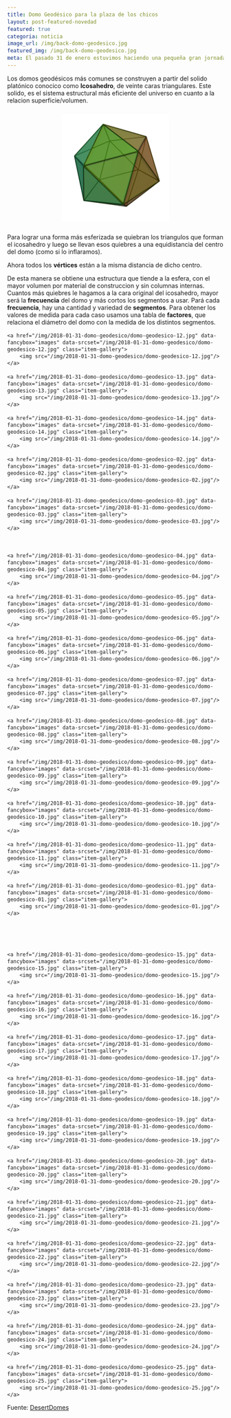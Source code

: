 ```yaml
---
title: Domo Geodésico para la plaza de los chicos
layout: post-featured-novedad
featured: true
categoria: noticia
image_url: /img/back-domo-geodesico.jpg
featured_img: /img/back-domo-geodesico.jpg
meta: El pasado 31 de enero estuvimos haciendo una pequeña gran jornada de construccion de un domo geodesico para la plaza de los niños.
---
```


Los domos geodésicos más comunes se construyen a partir del solido platónico conocico como <b>Icosahedro</b>, de veinte caras triangulares. Este solido, es el sistema estructural más eficiente del universo en cuanto a la relacion superficie/volumen.

<p style="text-align: center;">
	<img src="/img/2018-01-31-domo-geodesico/icosahedron.gif" width="250px" style="margin: 10px 0" alt="">
</p>

Para lograr una forma más esferizada se quiebran los triangulos que forman el icosahedro y luego se llevan esos quiebres a una equidistancia del centro del domo (como si lo inflaramos).

Ahora todos los <b>vértices</b> están a la misma distancia de dicho centro.

De esta manera se obtiene una estructura que tiende a la esfera, con el mayor volumen por material de construccion y sin columnas internas. Cuantos más quiebres le hagamos a la cara original del icosahedro, mayor será la <b>frecuencia</b> del domo y más cortos los segmentos a usar. Pará cada <b>frecuencia</b>, hay una cantidad y variedad de <b>segmentos</b>. Para obtener los valores de medida para cada caso usamos una tabla de <b>factores</b>, que relaciona el diámetro del domo con la medida de los distintos segmentos.



<div class="gallery col-3">

	<a href="/img/2018-01-31-domo-geodesico/domo-geodesico-12.jpg" data-fancybox="images" data-srcset="/img/2018-01-31-domo-geodesico/domo-geodesico-12.jpg" class="item-gallery">
		<img src="/img/2018-01-31-domo-geodesico/domo-geodesico-12.jpg"/>
	</a>

	<a href="/img/2018-01-31-domo-geodesico/domo-geodesico-13.jpg" data-fancybox="images" data-srcset="/img/2018-01-31-domo-geodesico/domo-geodesico-13.jpg" class="item-gallery">
		<img src="/img/2018-01-31-domo-geodesico/domo-geodesico-13.jpg"/>
	</a>

	<a href="/img/2018-01-31-domo-geodesico/domo-geodesico-14.jpg" data-fancybox="images" data-srcset="/img/2018-01-31-domo-geodesico/domo-geodesico-14.jpg" class="item-gallery">
		<img src="/img/2018-01-31-domo-geodesico/domo-geodesico-14.jpg"/>
	</a>

	<a href="/img/2018-01-31-domo-geodesico/domo-geodesico-02.jpg" data-fancybox="images" data-srcset="/img/2018-01-31-domo-geodesico/domo-geodesico-02.jpg" class="item-gallery">
		<img src="/img/2018-01-31-domo-geodesico/domo-geodesico-02.jpg"/>
	</a>

	<a href="/img/2018-01-31-domo-geodesico/domo-geodesico-03.jpg" data-fancybox="images" data-srcset="/img/2018-01-31-domo-geodesico/domo-geodesico-03.jpg" class="item-gallery">
		<img src="/img/2018-01-31-domo-geodesico/domo-geodesico-03.jpg"/>
	</a>



	<a href="/img/2018-01-31-domo-geodesico/domo-geodesico-04.jpg" data-fancybox="images" data-srcset="/img/2018-01-31-domo-geodesico/domo-geodesico-04.jpg" class="item-gallery">
		<img src="/img/2018-01-31-domo-geodesico/domo-geodesico-04.jpg"/>
	</a>

	<a href="/img/2018-01-31-domo-geodesico/domo-geodesico-05.jpg" data-fancybox="images" data-srcset="/img/2018-01-31-domo-geodesico/domo-geodesico-05.jpg" class="item-gallery">
		<img src="/img/2018-01-31-domo-geodesico/domo-geodesico-05.jpg"/>
	</a>

	<a href="/img/2018-01-31-domo-geodesico/domo-geodesico-06.jpg" data-fancybox="images" data-srcset="/img/2018-01-31-domo-geodesico/domo-geodesico-06.jpg" class="item-gallery">
		<img src="/img/2018-01-31-domo-geodesico/domo-geodesico-06.jpg"/>
	</a>

	<a href="/img/2018-01-31-domo-geodesico/domo-geodesico-07.jpg" data-fancybox="images" data-srcset="/img/2018-01-31-domo-geodesico/domo-geodesico-07.jpg" class="item-gallery">
		<img src="/img/2018-01-31-domo-geodesico/domo-geodesico-07.jpg"/>
	</a>

	<a href="/img/2018-01-31-domo-geodesico/domo-geodesico-08.jpg" data-fancybox="images" data-srcset="/img/2018-01-31-domo-geodesico/domo-geodesico-08.jpg" class="item-gallery">
		<img src="/img/2018-01-31-domo-geodesico/domo-geodesico-08.jpg"/>
	</a>

	<a href="/img/2018-01-31-domo-geodesico/domo-geodesico-09.jpg" data-fancybox="images" data-srcset="/img/2018-01-31-domo-geodesico/domo-geodesico-09.jpg" class="item-gallery">
		<img src="/img/2018-01-31-domo-geodesico/domo-geodesico-09.jpg"/>
	</a>

	<a href="/img/2018-01-31-domo-geodesico/domo-geodesico-10.jpg" data-fancybox="images" data-srcset="/img/2018-01-31-domo-geodesico/domo-geodesico-10.jpg" class="item-gallery">
		<img src="/img/2018-01-31-domo-geodesico/domo-geodesico-10.jpg"/>
	</a>

	<a href="/img/2018-01-31-domo-geodesico/domo-geodesico-11.jpg" data-fancybox="images" data-srcset="/img/2018-01-31-domo-geodesico/domo-geodesico-11.jpg" class="item-gallery">
		<img src="/img/2018-01-31-domo-geodesico/domo-geodesico-11.jpg"/>
	</a>

	<a href="/img/2018-01-31-domo-geodesico/domo-geodesico-01.jpg" data-fancybox="images" data-srcset="/img/2018-01-31-domo-geodesico/domo-geodesico-01.jpg" class="item-gallery">
		<img src="/img/2018-01-31-domo-geodesico/domo-geodesico-01.jpg"/>
	</a>



	

	<a href="/img/2018-01-31-domo-geodesico/domo-geodesico-15.jpg" data-fancybox="images" data-srcset="/img/2018-01-31-domo-geodesico/domo-geodesico-15.jpg" class="item-gallery">
		<img src="/img/2018-01-31-domo-geodesico/domo-geodesico-15.jpg"/>
	</a>

	<a href="/img/2018-01-31-domo-geodesico/domo-geodesico-16.jpg" data-fancybox="images" data-srcset="/img/2018-01-31-domo-geodesico/domo-geodesico-16.jpg" class="item-gallery">
		<img src="/img/2018-01-31-domo-geodesico/domo-geodesico-16.jpg"/>
	</a>

	<a href="/img/2018-01-31-domo-geodesico/domo-geodesico-17.jpg" data-fancybox="images" data-srcset="/img/2018-01-31-domo-geodesico/domo-geodesico-17.jpg" class="item-gallery">
		<img src="/img/2018-01-31-domo-geodesico/domo-geodesico-17.jpg"/>
	</a>

	<a href="/img/2018-01-31-domo-geodesico/domo-geodesico-18.jpg" data-fancybox="images" data-srcset="/img/2018-01-31-domo-geodesico/domo-geodesico-18.jpg" class="item-gallery">
		<img src="/img/2018-01-31-domo-geodesico/domo-geodesico-18.jpg"/>
	</a>

	<a href="/img/2018-01-31-domo-geodesico/domo-geodesico-19.jpg" data-fancybox="images" data-srcset="/img/2018-01-31-domo-geodesico/domo-geodesico-19.jpg" class="item-gallery">
		<img src="/img/2018-01-31-domo-geodesico/domo-geodesico-19.jpg"/>
	</a>

	<a href="/img/2018-01-31-domo-geodesico/domo-geodesico-20.jpg" data-fancybox="images" data-srcset="/img/2018-01-31-domo-geodesico/domo-geodesico-20.jpg" class="item-gallery">
		<img src="/img/2018-01-31-domo-geodesico/domo-geodesico-20.jpg"/>
	</a>

	<a href="/img/2018-01-31-domo-geodesico/domo-geodesico-21.jpg" data-fancybox="images" data-srcset="/img/2018-01-31-domo-geodesico/domo-geodesico-21.jpg" class="item-gallery">
		<img src="/img/2018-01-31-domo-geodesico/domo-geodesico-21.jpg"/>
	</a>

	<a href="/img/2018-01-31-domo-geodesico/domo-geodesico-22.jpg" data-fancybox="images" data-srcset="/img/2018-01-31-domo-geodesico/domo-geodesico-22.jpg" class="item-gallery">
		<img src="/img/2018-01-31-domo-geodesico/domo-geodesico-22.jpg"/>
	</a>

	<a href="/img/2018-01-31-domo-geodesico/domo-geodesico-23.jpg" data-fancybox="images" data-srcset="/img/2018-01-31-domo-geodesico/domo-geodesico-23.jpg" class="item-gallery">
		<img src="/img/2018-01-31-domo-geodesico/domo-geodesico-23.jpg"/>
	</a>

	<a href="/img/2018-01-31-domo-geodesico/domo-geodesico-24.jpg" data-fancybox="images" data-srcset="/img/2018-01-31-domo-geodesico/domo-geodesico-24.jpg" class="item-gallery">
		<img src="/img/2018-01-31-domo-geodesico/domo-geodesico-24.jpg"/>
	</a>

	<a href="/img/2018-01-31-domo-geodesico/domo-geodesico-25.jpg" data-fancybox="images" data-srcset="/img/2018-01-31-domo-geodesico/domo-geodesico-25.jpg" class="item-gallery">
		<img src="/img/2018-01-31-domo-geodesico/domo-geodesico-25.jpg"/>
	</a>

</div>

Fuente: <a href="http://desertdomes.com/" target="_blank">DesertDomes</a>


